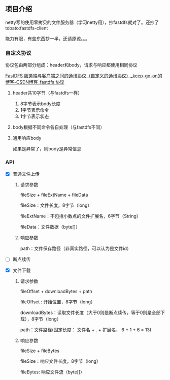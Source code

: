 ## 项目介绍

netty写的使用零拷贝的文件服务器（学习netty用），抄fastdfs就对了。还抄了tobato:fastdfs-client

能力有限，有些东西抄一半，还请原谅。。。

### 自定义协议
协议包由两部分组成：header和body，请求与响应都使用相同协议

[FastDFS 服务端与客户端之间的通讯协议（自定义的通讯协议）_keep-go-on的博客-CSDN博客_fastdfs 协议](https://keepgoon.blog.csdn.net/article/details/106877138)

1. header共10字节（与fastdfs一样）
   1. 8字节表示body长度
   2. 1字节表示命令
   3. 1字节表示状态
   
2. body根据不同命令各自处理（与fastdfs不同）

3. 通用响应body

   如果是异常了，则body是异常信息

### API

- [x] 普通文件上传

  1. 请求参数

     fileSize + fileExtName + fileData

     fileSize：文件长度，8字节（long）

     fileExtName：不包括小数点的文件扩展名，6字节（String）

     fileData：文件数据（byte[]）

  2. 响应参数

     path：文件保存路径（非真实路径，可以认为是文件id）

- [ ] 断点续传

- [x] 文件下载

  1. 请求参数

     fileOffset + downloadBytes + path

     fileOffset : 开始位置，8字节（long）

     downloadBytes：读取文件长度（大于0则是断点续传，等于0则是全部下载），8字节（long）

     path：文件路径(固定长度： 文件名 + . + 扩展名， 6 + 1 + 6 = 13)

  2. 响应参数

     fileSize + fileBytes

     fileSize：响应文件长度，8字节（long）

     fileBytes: 响应文件流（byte[]）
